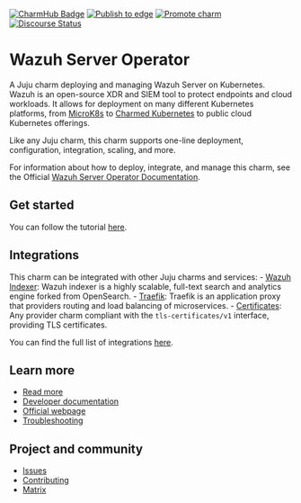[![CharmHub Badge](https://charmhub.io/indico/badge.svg)](https://charmhub.io/wazuh-server)
[![Publish to edge](https://github.com/canonical/wazuh-server-operator/actions/workflows/publish_charm.yaml/badge.svg)](https://github.com/canonical/wazuh-server-operator/actions/workflows/publish_charm.yaml)
[![Promote charm](https://github.com/canonical/wazuh-server-operator/actions/workflows/promote_charm.yaml/badge.svg)](https://github.com/canonical/wazuh-server-operator/actions/workflows/promote_charm.yaml)
[![Discourse Status](https://img.shields.io/discourse/status?server=https%3A%2F%2Fdiscourse.charmhub.io&style=flat&label=CharmHub%20Discourse)](https://discourse.charmhub.io)

# Wazuh Server Operator

A Juju charm deploying and managing Wazuh Server on Kubernetes. Wazuh is an
open-source XDR and SIEM tool to protect endpoints and cloud workloads. It allows for deployment on
many different Kubernetes platforms, from [MicroK8s](https://microk8s.io) to
[Charmed Kubernetes](https://ubuntu.com/kubernetes) to public cloud Kubernetes
offerings.

Like any Juju charm, this charm supports one-line deployment, configuration, integration, scaling, and more.

For information about how to deploy, integrate, and manage this charm, see the Official [Wazuh Server Operator Documentation](https://charmhub.io/wazuh-server/docs).


## Get started

You can follow the tutorial [here](https://charmhub.io/wazuh-server/docs/getting-started).

## Integrations

This charm can be integrated with other Juju charms and services:
    - [Wazuh Indexer](https://charmhub.io/wazuh-indexer): Wazuh indexer is a highly scalable, full-text search and analytics engine forked from OpenSearch.
    - [Traefik](https://charmhub.io/traefik-k8s): Traefik is an application proxy that providers routing and load balancing of microservices.
    - [Certificates](https://github.com/canonical/charm-relation-interfaces/blob/main/interfaces/tls_certificates/v1/README.md): Any provider charm compliant with the `tls-certificates/v1` interface, providing TLS certificates.

You can find the full list of integrations [here](https://charmhub.io/wazuh-server/integrations).

## Learn more
* [Read more](https://charmhub.io/wazuh-server) <!--Link to the charm's official documentation-->
* [Developer documentation](https://documentation.wazuh.com/) <!--Link to any developer documentation-->
* [Official webpage](https://wazuh.com/) <!--(Optional) Link to official webpage/blog/marketing content-->
* [Troubleshooting](https://matrix.to/#/#charmhub-charmdev:ubuntu.com) <!--(Optional) Link to a page or section about troubleshooting/FAQ-->
## Project and community
* [Issues](https://github.com/canonical/wazuh-server-operator/issues) <!--Link to GitHub issues (if applicable)-->
* [Contributing](https://charmhub.io/wazuh-server/docs/how-to-contribute) <!--Link to any contribution guides-->
* [Matrix](https://matrix.to/#/#charmhub-charmdev:ubuntu.com) <!--Link to contact info (if applicable), e.g. Matrix channel-->
